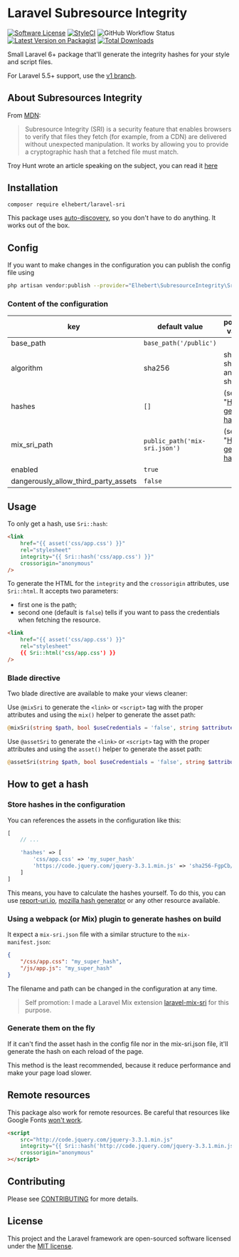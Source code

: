 # Laravel Subresource Integrity

[![Software License](https://img.shields.io/badge/license-MIT-brightgreen.svg?style=flat-square)](LICENSE.md)
[![StyleCI](https://styleci.io/repos/119791861/shield?branch=master)](https://styleci.io/repos/119791861)
![GitHub Workflow Status](https://img.shields.io/github/workflow/status/elhebert/laravel-sri/Run%20PHPUnit%20tests?label=Tests&style=flat-square)
[![Latest Version on Packagist](https://img.shields.io/packagist/v/elhebert/laravel-sri.svg?style=flat-square)](https://packagist.org/packages/elhebert/laravel-sri)
[![Total Downloads](https://img.shields.io/packagist/dt/elhebert/laravel-sri.svg?style=flat-square)](https://packagist.org/packages/elhebert/laravel-sri)

Small Laravel 6+ package that'll generate the integrity hashes for your style and script files.

For Laravel 5.5+ support, use the [v1 branch](https://github.com/Elhebert/laravel-sri/tree/v1).

## About Subresources Integrity

From [MDN](https://developer.mozilla.org/en-US/docs/Web/Security/Subresource_Integrity):

> Subresource Integrity (SRI) is a security feature that enables browsers to verify that files they fetch (for example, from a CDN) are delivered without unexpected manipulation. It works by allowing you to provide a cryptographic hash that a fetched file must match.

Troy Hunt wrote an article speaking on the subject, you can read it [here](https://www.troyhunt.com/protecting-your-embedded-content-with-subresource-integrity-sri/)

## Installation

```sh
composer require elhebert/laravel-sri
```

This package uses [auto-discovery](https://laravel.com/docs/5.5/packages#package-discovery), so you don't have to do anything. It works out of the box.

## Config

If you want to make changes in the configuration you can publish the config file using

```sh
php artisan vendor:publish --provider="Elhebert\SubresourceIntegrity\SriServiceProvider"
```

### Content of the configuration

| key                                  | default value                 | possible values                                |
| ------------------------------------ | ----------------------------- | ---------------------------------------------- |
| base_path                            | `base_path('/public')`        |                                                |
| algorithm                            | sha256                        | sha256, sha384 and sha512                      |
| hashes                               | `[]`                          | (see "[How to get a hash](#how-to-get-a-hash)) |
| mix_sri_path                         | `public_path('mix-sri.json')` | (see "[How to get a hash](#how-to-get-a-hash)) |
| enabled                              | `true`                        |                                                |
| dangerously_allow_third_party_assets | `false`                       |                                                |

## Usage

To only get a hash, use `Sri::hash`:

```html
<link
    href="{{ asset('css/app.css') }}"
    rel="stylesheet"
    integrity="{{ Sri::hash('css/app.css') }}"
    crossorigin="anonymous"
/>
```

To generate the HTML for the `integrity` and the `crossorigin` attributes, use `Sri::html`. It accepts two parameters:

-   first one is the path;
-   second one (default is `false`) tells if you want to pass the credentials when fetching the resource.

```html
<link
    href="{{ asset('css/app.css') }}"
    rel="stylesheet"
    {{ Sri::html('css/app.css') }}
/>
```

### Blade directive

Two blade directive are available to make your views cleaner:

Use `@mixSri` to generate the `<link>` or `<script>` tag with the proper attributes and using the `mix()` helper to generate the asset path:

```php
@mixSri(string $path, bool $useCredentials = 'false', string $attributes = '')
```

Use `@assetSri` to generate the `<link>` or `<script>` tag with the proper attributes and using the `asset()` helper to generate the asset path:

```php
@assetSri(string $path, bool $useCredentials = 'false', string $attributes = '')
```

## How to get a hash

### Store hashes in the configuration

You can references the assets in the configuration like this:

```php
[
    // ...

    'hashes' => [
        'css/app.css' => 'my_super_hash'
        'https://code.jquery.com/jquery-3.3.1.min.js' => 'sha256-FgpCb/KJQlLNfOu91ta32o/NMZxltwRo8QtmkMRdAu8='
    ]
]
```

This means, you have to calculate the hashes yourself. To do this, you can use [report-uri.io](https://report-uri.com/home/sri_hash), [mozilla hash generator](https://www.srihash.org/) or any other resource available.

### Using a webpack (or Mix) plugin to generate hashes on build

It expect a `mix-sri.json` file with a similar structure to the `mix-manifest.json`:

```json
{
    "/css/app.css": "my_super_hash",
    "/js/app.js": "my_super_hash"
}
```

The filename and path can be changed in the configuration at any time.

> Self promotion: I made a Laravel Mix extension [laravel-mix-sri](https://github.com/Elhebert/laravel-mix-sri) for this purpose.

### Generate them on the fly

If it can't find the asset hash in the config file nor in the mix-sri.json file, it'll generate the hash on each reload of the page.

This method is the least recommended, because it reduce performance and make your page load slower.

## Remote resources

This package also work for remote resources. Be careful that resources like Google Fonts [won't work](https://github.com/google/fonts/issues/473).

```html
<script
    src="http://code.jquery.com/jquery-3.3.1.min.js"
    integrity="{{ Sri::hash('http://code.jquery.com/jquery-3.3.1.min.js') }}"
    crossorigin="anonymous"
></script>
```

## Contributing

Please see [CONTRIBUTING](CONTRIBUTING.md) for more details.

## License

This project and the Laravel framework are open-sourced software licensed under the [MIT license](http://opensource.org/licenses/MIT).
